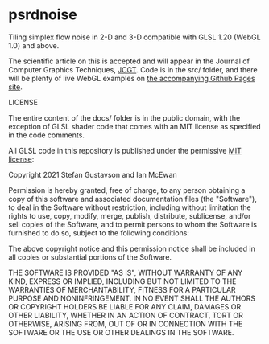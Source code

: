 # psrdnoise
Tiling simplex flow noise in 2-D and 3-D compatible with GLSL 1.20 (WebGL 1.0) and above.

The scientific article on this is accepted and will appear in the
Journal of Computer Graphics Techniques, [JCGT](https://jcgt.org).
Code is in the src/ folder, and there will be plenty of live WebGL examples on
[the accompanying Github Pages site](https://stegu.github.io/psrdnoise).

LICENSE

The entire content of the docs/ folder is in the public domain, with the
exception of GLSL shader code that comes with an MIT license as specified
in the code comments.

All GLSL code in this repository is published under the permissive
[MIT license](https://opensource.org/licenses/MIT):

Copyright 2021 Stefan Gustavson and Ian McEwan

Permission is hereby granted, free of charge, to any person obtaining a copy of this software and associated documentation files (the "Software"), to deal in the Software without restriction, including without limitation the rights to use, copy, modify, merge, publish, distribute, sublicense, and/or sell copies of the Software, and to permit persons to whom the Software is furnished to do so, subject to the following conditions:

The above copyright notice and this permission notice shall be included in all copies or substantial portions of the Software.

THE SOFTWARE IS PROVIDED "AS IS", WITHOUT WARRANTY OF ANY KIND, EXPRESS OR IMPLIED, INCLUDING BUT NOT LIMITED TO THE WARRANTIES OF MERCHANTABILITY, FITNESS FOR A PARTICULAR PURPOSE AND NONINFRINGEMENT. IN NO EVENT SHALL THE AUTHORS OR COPYRIGHT HOLDERS BE LIABLE FOR ANY CLAIM, DAMAGES OR OTHER LIABILITY, WHETHER IN AN ACTION OF CONTRACT, TORT OR OTHERWISE, ARISING FROM, OUT OF OR IN CONNECTION WITH THE SOFTWARE OR THE USE OR OTHER DEALINGS IN THE SOFTWARE.
